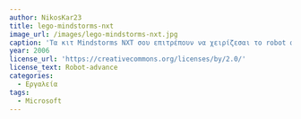 ```yaml
---
author: NikosKar23
title: lego-mindstorms-nxt
image_url: /images/lego-mindstorms-nxt.jpg
caption: 'Τα κιτ Mindstorms ΝΧΤ σου επιτρέπουν να χειρίζεσαι το robot απευθείας από τον υπολογιστή σου. Αναθέτοντας συναρτήσεις από το πληκτρολόγιο, μπορείς να έχεις τον πλήρη έλγχο του ρομπότ. Χάρης τον αισθητήρα χρώματος, έχει την δυνατότητα να κινείται γύρω από χρωματικά πεδία, ανάλογα με το πως το προγραμματίσει ο χρήστης. Εκτός του αισθητήρα χρωμάτων περιέχει και αισθητήρα αφής, απόστασης κ.α.'
year: 2006
license_url: 'https://creativecommons.org/licenses/by/2.0/'
license_text: Robot-advance
categories:
  - Εργαλεία
tags:
  - Microsoft
---
```

